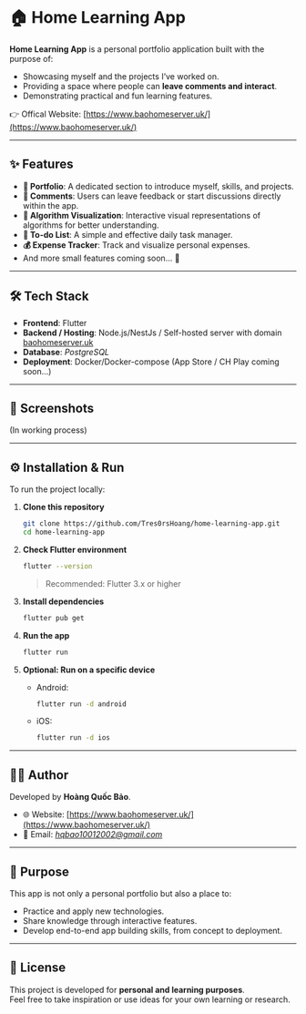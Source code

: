 # 🏠 Home Learning App

**Home Learning App** is a personal portfolio application built with the purpose of:  

- Showcasing myself and the projects I’ve worked on.  
- Providing a space where people can **leave comments and interact**.  
- Demonstrating practical and fun learning features.  

👉 Offical Website: [https://www.baohomeserver.uk/](https://www.baohomeserver.uk/)

---

## ✨ Features

- **👤 Portfolio**: A dedicated section to introduce myself, skills, and projects.  
- **💬 Comments**: Users can leave feedback or start discussions directly within the app.  
- **🧮 Algorithm Visualization**: Interactive visual representations of algorithms for better understanding.  
- **📝 To-do List**: A simple and effective daily task manager.  
- **💰 Expense Tracker**: Track and visualize personal expenses.  
- And more small features coming soon... 🚀  

---

## 🛠️ Tech Stack

- **Frontend**: Flutter  
- **Backend / Hosting**: Node.js/NestJs / Self-hosted server with domain [baohomeserver.uk](https://www.baohomeserver.uk/)  
- **Database**: *PostgreSQL*  
- **Deployment**: Docker/Docker-compose (App Store / CH Play coming soon...)

---

## 📸 Screenshots

(In working process)

---

## ⚙️ Installation & Run

To run the project locally:  

1. **Clone this repository**  

   ```bash
   git clone https://github.com/Tres0rsHoang/home-learning-app.git
   cd home-learning-app
   ```

2. **Check Flutter environment**

    ```bash
    flutter --version
    ```

    > Recommended: Flutter 3.x or higher

3. **Install dependencies**

    ```bash
    flutter pub get
    ```

4. **Run the app**

    ```bash
    flutter run
    ```

5. **Optional: Run on a specific device**
    - Android:

        ```bash
        flutter run -d android
        ```

    - iOS:

        ```bash
        flutter run -d ios
        ```

---

## 👨‍💻 Author

Developed by **Hoàng Quốc Bảo**.  

- 🌐 Website: [https://www.baohomeserver.uk/](https://www.baohomeserver.uk/)  
- 📧 Email: *<hqbao10012002@gmail.com>*  

---

## 🚀 Purpose

This app is not only a personal portfolio but also a place to:  

- Practice and apply new technologies.  
- Share knowledge through interactive features.  
- Develop end-to-end app building skills, from concept to deployment.  

---

## 📄 License

This project is developed for **personal and learning purposes**.  
Feel free to take inspiration or use ideas for your own learning or research.  

